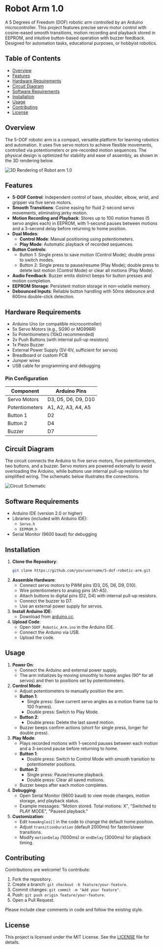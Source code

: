 # Robot Arm 1.0

A 5 Degrees of Freedom (DOF) robotic arm controlled by an Arduino microcontroller. This project features precise servo motor control with cosine-eased smooth transitions, motion recording and playback stored in EEPROM, and intuitive button-based operation with buzzer feedback. Designed for automation tasks, educational purposes, or hobbyist robotics.

## Table of Contents
- [Overview](#overview)
- [Features](#features)
- [Hardware Requirements](#hardware-requirements)
- [Circuit Diagram](#circuit-diagram)
- [Software Requirements](#software-requirements)
- [Installation](#installation)
- [Usage](#usage)
- [Contributing](#contributing)
- [License](#license)

## Overview
The 5-DOF robotic arm is a compact, versatile platform for learning robotics and automation. It uses five servo motors to achieve flexible movements, controlled via potentiometers or pre-recorded motion sequences. The physical design is optimized for stability and ease of assembly, as shown in the 3D rendering below.

![3D Rendering of Robot arm 1.0](https://github.com/Joshluk3328j/robot-arm-1.0/blob/main/model/robot_arm_1.0%20images/1.jpg)

## Features
- **5-DOF Control**: Independent control of base, shoulder, elbow, wrist, and gripper via five servo motors.
- **Smooth Transitions**: Cosine easing for fluid 2-second servo movements, eliminating jerky motion.
- **Motion Recording and Playback**: Stores up to 100 motion frames (5 servo angles each) in EEPROM, with 1-second pauses between motions and a 3-second delay before returning to home position.
- **Dual Modes**:
  - **Control Mode**: Manual positioning using potentiometers.
  - **Play Mode**: Automatic playback of recorded sequences.
- **Button Controls**:
  - Button 1: Single press to save motion (Control Mode); double press to switch modes.
  - Button 2: Single press to pause/resume (Play Mode); double press to delete last motion (Control Mode) or clear all motions (Play Mode).
- **Audio Feedback**: Buzzer emits distinct beeps for button presses and motion completion.
- **EEPROM Storage**: Persistent motion storage in non-volatile memory.
- **Debounced Inputs**: Reliable button handling with 50ms debounce and 600ms double-click detection.

## Hardware Requirements
- Arduino Uno (or compatible microcontroller)
- 5x Servo Motors (e.g., SG90 or MG996R)
- 5x Potentiometers (10kΩ recommended)
- 2x Push Buttons (with internal pull-up resistors)
- 1x Piezo Buzzer
- External Power Supply (5V-6V, sufficient for servos)
- Breadboard or custom PCB
- Jumper wires
- USB cable for programming and debugging

### Pin Configuration
| Component       | Arduino Pins       |
|-----------------|--------------------|
| Servo Motors    | D3, D5, D6, D9, D10 |
| Potentiometers  | A1, A2, A3, A4, A5 |
| Button 1        | D2                 |
| Button 2        | D4                 |
| Buzzer          | D7                 |

## Circuit Diagram
The circuit connects the Arduino to five servo motors, five potentiometers, two buttons, and a buzzer. Servo motors are powered externally to avoid overloading the Arduino, while buttons use internal pull-up resistors for simplified wiring. The schematic below illustrates the connections.

![Circuit Schematic](https://github.com/Joshluk3328j/robot-arm-1.0/blob/main/robot_1_schematics.png)

## Software Requirements
- Arduino IDE (version 2.0 or higher)
- Libraries (included with Arduino IDE):
  - `Servo.h`
  - `EEPROM.h`
- Serial Monitor (9600 baud) for debugging

## Installation
1. **Clone the Repository**:
   ```bash
   git clone https://github.com/yourusername/5-dof-robotic-arm.git
   ```
2. **Assemble Hardware**:
   - Connect servo motors to PWM pins (D3, D5, D6, D9, D10).
   - Wire potentiometers to analog pins (A1-A5).
   - Attach buttons to digital pins (D2, D4) with internal pull-up resistors.
   - Connect the buzzer to D7.
   - Use an external power supply for servos.
3. **Install Arduino IDE**:
   - Download from [arduino.cc](https://www.arduino.cc/en/software).
4. **Upload Code**:
   - Open `5DOF_Robotic_Arm.ino` in the Arduino IDE.
   - Connect the Arduino via USB.
   - Upload the code.

## Usage
1. **Power On**:
   - Connect the Arduino and external power supply.
   - The arm initializes by moving smoothly to home angles (90° for all servos) and then to positions set by potentiometers.
2. **Control Mode**:
   - Adjust potentiometers to manually position the arm.
   - **Button 1**:
     - Single press: Save current servo angles as a motion frame (up to 100 frames).
     - Double press: Switch to Play Mode.
   - **Button 2**:
     - Double press: Delete the last saved motion.
   - Buzzer beeps confirm actions (short for single press, longer for double press).
3. **Play Mode**:
   - Plays recorded motions with 1-second pauses between each motion and a 3-second pause before returning to home.
   - **Button 1**:
     - Double press: Switch to Control Mode with smooth transition to potentiometer positions.
   - **Button 2**:
     - Single press: Pause/resume playback.
     - Double press: Clear all saved motions.
   - Buzzer beeps after each motion completes.
4. **Debugging**:
   - Open Serial Monitor (9600 baud) to view mode changes, motion storage, and playback status.
   - Example messages: "Motion stored. Total motions: X", "Switched to PLAY MODE", "Paused playback."
5. **Customization**:
   - Edit `homeAngles[]` in the code to change the default home position.
   - Adjust `transitionDuration` (default 2000ms) for faster/slower transitions.
   - Modify `motionDelay` (1000ms) or `endDelay` (3000ms) for playback timing.

## Contributing
Contributions are welcome! To contribute:
1. Fork the repository.
2. Create a branch: `git checkout -b feature/your-feature`.
3. Commit changes: `git commit -m "Add your feature"`.
4. Push: `git push origin feature/your-feature`.
5. Open a Pull Request.

Please include clear comments in code and follow the existing style.

## License
This project is licensed under the MIT License. See the [LICENSE](LICENSE) file for details.
